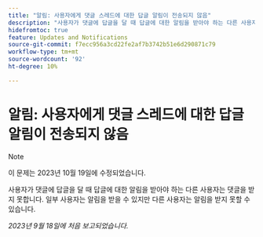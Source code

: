 ```yaml
---
title: "알림: 사용자에게 댓글 스레드에 대한 답글 알림이 전송되지 않음"
description: "사용자가 댓글에 답글을 달 때 답글에 대한 알림을 받아야 하는 다른 사용자는 댓글을 받지 못합니다. 일부 사용자는 알림을 받을 수 있지만 다른 사용자는 받지 못할 수 있습니다."
hidefromtoc: true
feature: Updates and Notifications
source-git-commit: f7ecc956a3cd22fe2af7b3742b51e6d290871c79
workflow-type: tm+mt
source-wordcount: '92'
ht-degree: 10%

---
```



# 알림: 사용자에게 댓글 스레드에 대한 답글 알림이 전송되지 않음

>[!NOTE]
>
>이 문제는 2023년 10월 19일에 수정되었습니다.

사용자가 댓글에 답글을 달 때 답글에 대한 알림을 받아야 하는 다른 사용자는 댓글을 받지 못합니다. 일부 사용자는 알림을 받을 수 있지만 다른 사용자는 알림을 받지 못할 수 있습니다.

_2023년 9월 18일에 처음 보고되었습니다._
